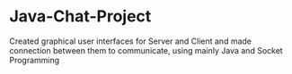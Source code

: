 # Java-Chat-Project
Created graphical user interfaces for Server and Client and made connection between them to communicate, using mainly Java and Socket Programming
